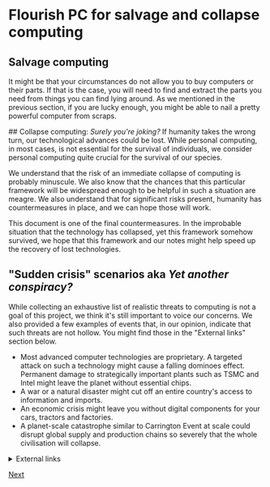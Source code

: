 # Flourish PC for salvage and collapse computing

## Salvage computing
It might be that your circumstances do not allow you to buy computers or their parts. If that is the case, you will need to find and extract the parts you need from things you can find lying around. As we mentioned in the previous section, if you are lucky enough, you might be able to nail a pretty powerful computer from scraps.

## Collapse computing: _Surely you're joking?_
If humanity takes the wrong turn, our technological advances could be lost. While personal computing, in most cases, is not essential for the survival of individuals, we consider personal computing quite crucial for the survival of our species.

We understand that the risk of an immediate collapse of computing is probably minuscule. We also know that the chances that this particular framework will be widespread enough to be helpful in such a situation are meagre. We also understand that for significant risks present, humanity has countermeasures in place, and we can hope those will work.

This document is one of the final countermeasures. In the improbable situation that the technology has collapsed, yet this framework somehow survived, we hope that this framework and our notes might help speed up the recovery of lost technologies.

## "Sudden crisis" scenarios aka _Yet another conspiracy?_
While collecting an exhaustive list of realistic threats to computing is not a goal of this project, we think it's still important to voice our concerns. We also provided a few examples of events that, in our opinion, indicate that such threats are not hollow. You might find those in the "External links" section below.

* Most advanced computer technologies are proprietary. A targeted attack on such a technology might cause a falling dominoes effect. Permanent damage to strategically important plants such as TSMC and Intel might leave the planet without essential chips.
* A war or a natural disaster might cut off an entire country's access to information and imports.
* An economic crisis might leave you without digital components for your cars, tractors and factories.
* A planet-scale catastrophe similar to Carrington Event at scale could disrupt global supply and production chains so severely that the whole civilisation will collapse.

<details><summary>External links</summary>
<p>

### Targeted attacks against technologies
* [Hackers wiped the entire Sony Pictures infrastructure in 2014.](https://en.wikipedia.org/wiki/Sony_Pictures_hack)
* [Stuxnet, a computer virus designed to destroy Iran's nuclear programme.](https://en.wikipedia.org/wiki/Stuxnet)
* [TSMC, the biggest semiconductor plant, is stopped due to a hack.](https://thehackernews.com/2018/08/tsmc-wannacry-ransomware-attack.html)
#### Consequences of wars and natural disasters
* [Ukraine regions have had no Internet access because of the war.](https://www.nbcnews.com/tech/tech-news/ukraine-facing-major-regional-internet-outages-russian-invasion-contin-rcna18973)
* [Staying connected when the world falls apart: how carriers keep phones working.](https://www.cnet.com/tech/mobile/features/staying-connected-when-the-world-falls-apart-how-carriers-keep-phones-working/)
#### Economic blockades and crises
* [On-going global chip shortage.](https://en.wikipedia.org/wiki/2020%E2%80%93present_global_chip_shortage)
* [In Russia, Western Planes Are Falling Apart.](https://www.wired.co.uk/article/in-russia-western-planes-are-falling-apart)
#### Global catastrophic risks
* [Wikipedia on global catastrophic risks.](https://en.wikipedia.org/wiki/Global_catastrophe_scenarios)
* [The solar storm of 2012 could have taken 4 to 10 years to recover from.](https://en.wikipedia.org/wiki/July_2012_solar_storm)
* [The solar storm of 1972 detonated sea mines and was misinterpreted as a nuclear explosion by detection satellites.](https://en.wikipedia.org/wiki/August_1972_solar_storm#Impacts)

</p>
</details>

[Next](../000/fff.md)
